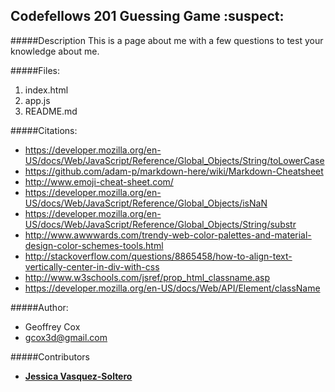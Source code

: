 ## **Codefellows 201 Guessing Game** :suspect:

#####Description
This is a page about me with a few questions to test your knowledge about me.

#####Files:
1. index.html
2. app.js
3. README.md

#####Citations:
* https://developer.mozilla.org/en-US/docs/Web/JavaScript/Reference/Global_Objects/String/toLowerCase
* https://github.com/adam-p/markdown-here/wiki/Markdown-Cheatsheet
* http://www.emoji-cheat-sheet.com/
* https://developer.mozilla.org/en-US/docs/Web/JavaScript/Reference/Global_Objects/isNaN
* https://developer.mozilla.org/en-US/docs/Web/JavaScript/Reference/Global_Objects/String/substr
* http://www.awwwards.com/trendy-web-color-palettes-and-material-design-color-schemes-tools.html
* http://stackoverflow.com/questions/8865458/how-to-align-text-vertically-center-in-div-with-css
* http://www.w3schools.com/jsref/prop_html_classname.asp
* https://developer.mozilla.org/en-US/docs/Web/API/Element/className

#####Author:
* Geoffrey Cox
* gcox3d@gmail.com

#####Contributors
* [**Jessica Vasquez-Soltero**](https://github.com/jessicamvs/guessingGame)

